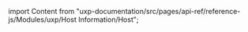 
import Content from "uxp-documentation/src/pages/api-ref/reference-js/Modules/uxp/Host Information/Host";

<Content query="product=photoshop"/>

